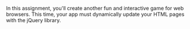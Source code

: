 In this assignment, you'll create another fun and interactive game for web browsers.
This time, your app must dynamically update your HTML pages with the jQuery library.
